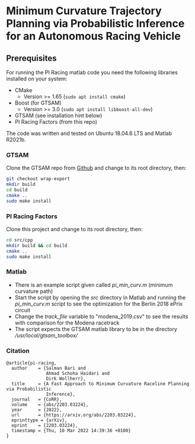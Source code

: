 
# Minimum Curvature Trajectory Planning via Probabilistic Inference for an Autonomous Racing Vehicle

## Prerequisites

For running the PI Racing matlab code you need the following libraries installed on your system:

- CMake
    - Version >= 1.65 (```sudo apt install cmake```)
- Boost (for GTSAM)
    - Version >= 3.0 (```sudo apt install libboost-all-dev```)
- GTSAM (see installation hint below)
- PI Racing Factors (from this repo)

The code was written and tested on Ubuntu 18.04.6 LTS and Matlab R2021b.

### GTSAM

Clone the GTSAM repo from [Github](https://github.com/borglab/gtsam.git) and change to its root directory, then:

```bash
git checkout wrap-export
mkdir build
cd build
cmake ..
sudo make install
```

### PI Racing Factors

Clone this project and change to its root directory, then:

```bash
cd src/cpp
mkdir build && cd build
cmake ..
sudo make install
```

### Matlab

- There is an example script given called *pi_min_curv.m* (minimum curvature path) 
- Start the script by opening the *src* directory in Matlab and running the *pi_min_curv.m* script to see the optimization for the Berlin 2018 ePrix circuit
- Change the *track_file* variable to "modena_2019.csv" to see the results with comparison for the Modena racetrack
- The script expects the GTSAM matlab library to be in the directory */usr/local/gtsam_toolbox/*

### Citation

```
@article{pi-racing,
  author    = {Salman Bari and
               Ahmad Schoha Haidari and
               Dirk Wollherr},
  title     = {A Fast Approach to Minimum Curvature Raceline Planning via Probabilistic
               Inference},
  journal   = {CoRR},
  volume    = {abs/2203.03224},
  year      = {2022},
  url       = {https://arxiv.org/abs/2203.03224},
  eprinttype = {arXiv},
  eprint    = {2203.03224},
  timestamp = {Thu, 10 Mar 2022 14:39:36 +0100}
}
```
